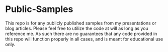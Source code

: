 # Public-Samples
This repo is for any publicly published samples from my presentations or blog articles.  Please feel free to utilize the code at will as long as you reference me. As such there are no guarantees that any code provided in this repo will function properly in all cases, and is meant for educational use only.
